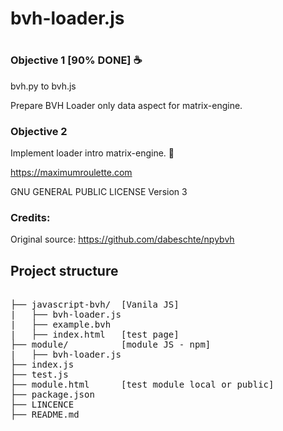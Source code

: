 
# bvh-loader.js
# 

### Objective 1 [90% DONE] ☕
bvh.py to bvh.js 

Prepare BVH Loader only data aspect for matrix-engine.



### Objective 2
Implement loader intro matrix-engine. 🤞


https://maximumroulette.com

GNU GENERAL PUBLIC LICENSE Version 3

### Credits:

Original source: https://github.com/dabeschte/npybvh


## Project structure

<pre>

├── javascript-bvh/  [Vanila JS]
|   ├── bvh-loader.js
|   ├── example.bvh
|   ├── index.html   [test page]
├── module/          [module JS - npm]
|   ├── bvh-loader.js
├── index.js
├── test.js
├── module.html      [test module local or public]
├── package.json
├── LINCENCE
├── README.md

</pre>
